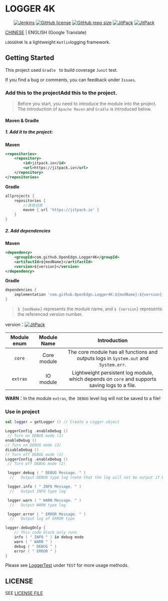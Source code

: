 # LOGGER 4K

<p style="text-align: center">
<a href="https://jenkins.open-edgn.tech/job/Logger4K/" target="_blank"><img alt="Jenkins" src="https://img.shields.io/jenkins/build?jobUrl=https%3A%2F%2Fjenkins.open-edgn.tech%2Fjob%2FLogger4K%2F&style=flat-square"/></a>
<a href="LICENSE"><img alt="GitHub license" src="https://img.shields.io/github/license/OpenEdgn/Logger4K?color=green&style=flat-square"></a>
<a href="#"><img alt="GitHub repo size" src="https://img.shields.io/github/repo-size/OpenEdgn/Logger4K?color=green&style=flat-square"></a>
<a href="https://jitpack.io/#OpenEdgn/Logger4K" target="_blank"> <img alt="JitPack" src="https://img.shields.io/jitpack/v/github/OpenEdgn/Logger4K?color=green&style=flat-square"></a>
<a href="https://jenkins.open-edgn.tech/job/Logger4K/" target="_blank"> <img alt="JitPack" src="https://img.shields.io/badge/Jenkins-Nightly-green?color=red&style=flat-square"></a>
</p>

[CHINESE](README_CN.md) | ENGLISH (Google Translate)


`LOGGER4K` Is a lightweight `Kotlin`logging framework.

## Getting Started

This project used `Gradle ` to build coverage `Junit` test.

If you find a bug or comments, you can feedback under `Issues`.


### Add this to the projectAdd this to the project.


> Before you start, you need to introduce the module into the project. The introduction of `Apache Maven` and `Gradle` is introduced below.

#### Maven & Gradle

##### 1. Add it to the project:


**Maven**

```xml
<repositories>
    <repository>
        <id>jitpack.io</id>
        <url>https://jitpack.io</url>
    </repository>
</repositories>
```

**Gradle**

```groovy
allprojects {
	repositories {
        //其他仓库 
		maven { url 'https://jitpack.io' }
	}
}
```

#####  2. Add dependencies

**Maven** 

```xml
<dependency>
    <groupId>com.github.OpenEdgn.Logger4K</groupId>
    <artifactId>${modName}</artifactId>
    <version>${version}</version>
</dependency>
```

**Gradle**

```groovy
dependencies {
    implementation 'com.github.OpenEdgn.Logger4K:${modName}:${version}'
}
```

> `$ {modName}` represents the module name, and `$ {version}` represents the referenced version number.

version：[![JitPack](https://img.shields.io/jitpack/v/github/OpenEdgn/Logger4K?label=version&style=flat-square)](https://jitpack.io/#OpenEdgn/Logger4K)

| Module enum |     Module Name     |                               Introduction                               |
| :------: | :----------: | :--------------------------------------------------------------: |
|  `core`  | Core module | The core module has all functions and outputs logs in `System.out` and` System.err`. |
| `extras` | IO module |     Lightweight persistent log module, which depends on `core` and supports saving logs to a file.    |

 **WARN**：In the module `extras`, the` DEBUG` level log will not be saved to a file!

###  Use in project


``` kotlin
val logger = getLogger () // Create a Logger object

LoggerConfig .enableDebug () 
 // Turn on DEBUG mode (1)
enableDebug ()
// Turn on DEBUG mode (2)
disableDebug ()
// Turn off DEBUG mode (1) 
LoggerConfig .enableDebug ()
 // Turn off DEBUG mode (2)

 logger.debug ( " DEBUG Message. " ) 
  //   Output DEBUG type log (note that the log will not be output if DEBUG is not enabled)

 logger.info ( " INFO Message. " ) 
  //   Output INFO type log

 logger.warn ( " WARN Message. " ) 
  //   Output WARN type log

 logger.error ( " ERROR Message. " ) 
  //   Output log of ERROR type

logger.debugOnly { 
    // This code block only runs 
    info ( " INFO " ) in debug mode
    warn ( " WARN " )
    debug ( " DEBUG " )
    error ( " ERROR " )
}

```
Please see [LoggerTest](./core/src/test/kotlin/com/github/openEdgn/logger4k/LoggerTest.kt) under `TEST` for more usage methods.
## LICENSE

SEE [LICENSE FILE](./LICENSE)

